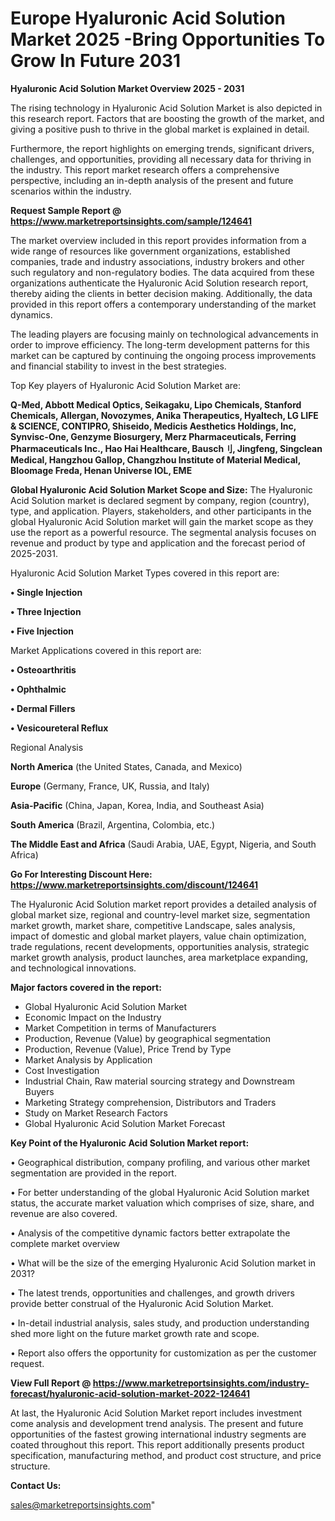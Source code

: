 # Europe Hyaluronic Acid Solution Market 2025 -Bring Opportunities To Grow In Future 2031

<Strong> Hyaluronic Acid Solution Market Overview 2025 - 2031</strong>

The rising technology in Hyaluronic Acid Solution Market is also depicted in this research report. Factors that are boosting the growth of the market, and giving a positive push to thrive in the global market is explained in detail.

Furthermore, the report highlights on emerging trends, significant drivers, challenges, and opportunities, providing all necessary data for thriving in the industry. This report market research offers a comprehensive perspective, including an in-depth analysis of the present and future scenarios within the industry.

<strong>Request Sample Report @ <a href=https://www.marketreportsinsights.com/sample/124641>https://www.marketreportsinsights.com/sample/124641</a></strong>

The market overview included in this report provides information from a wide range of resources like government organizations, established companies, trade and industry associations, industry brokers and other such regulatory and non-regulatory bodies. The data acquired from these organizations authenticate the Hyaluronic Acid Solution research report, thereby aiding the clients in better decision making. Additionally, the data provided in this report offers a contemporary understanding of the market dynamics.

The leading players are focusing mainly on technological advancements in order to improve efficiency. The long-term development patterns for this market can be captured by continuing the ongoing process improvements and financial stability to invest in the best strategies.

Top Key players of Hyaluronic Acid Solution Market are:

<strong>Q-Med, Abbott Medical Optics, Seikagaku, Lipo Chemicals, Stanford Chemicals, Allergan, Novozymes, Anika Therapeutics, Hyaltech, LG LIFE & SCIENCE, CONTIPRO, Shiseido, Medicis Aesthetics Holdings, Inc, Synvisc-One, Genzyme Biosurgery, Merz Pharmaceuticals, Ferring Pharmaceuticals Inc., Hao Hai Healthcare, Bausch⺉, Jingfeng, Singclean Medical, Hangzhou Gallop, Changzhou Institute of Material Medical, Bloomage Freda, Henan Universe IOL, EME</strong>

<strong><b>Global Hyaluronic Acid Solution Market Scope and Size:</b></strong>
The Hyaluronic Acid Solution market is declared segment by company, region (country), type, and application. Players, stakeholders, and other participants in the global Hyaluronic Acid Solution market will gain the market scope as they use the report as a powerful resource. The segmental analysis focuses on revenue and product by type and application and the forecast period of 2025-2031.

Hyaluronic Acid Solution Market Types covered in this report are:

<strong>• Single Injection

• Three Injection

• Five Injection</strong>

Market Applications covered in this report are:

<strong>• Osteoarthritis

• Ophthalmic

• Dermal Fillers

• Vesicoureteral Reflux</strong> 

Regional Analysis

<strong>North America</strong> (the United States, Canada, and Mexico)

<strong>Europe</strong> (Germany, France, UK, Russia, and Italy)

<strong>Asia-Pacific</strong> (China, Japan, Korea, India, and Southeast Asia)

<strong>South America</strong> (Brazil, Argentina, Colombia, etc.)

<strong>The Middle East and Africa</strong> (Saudi Arabia, UAE, Egypt, Nigeria, and South Africa)

<strong>Go For Interesting Discount Here: <a href=https://www.marketreportsinsights.com/discount/124641>https://www.marketreportsinsights.com/discount/124641</a></strong>

The Hyaluronic Acid Solution market report provides a detailed analysis of global market size, regional and country-level market size, segmentation market growth, market share, competitive Landscape, sales analysis, impact of domestic and global market players, value chain optimization, trade regulations, recent developments, opportunities analysis, strategic market growth analysis, product launches, area marketplace expanding, and technological innovations.

<strong><b>Major factors covered in the report:</b></strong>
<ul>
  <li>Global Hyaluronic Acid Solution Market </li>
  <li>Economic Impact on the Industry</li>
  <li>Market Competition in terms of Manufacturers</li>
  <li>Production, Revenue (Value) by geographical segmentation</li>
  <li>Production, Revenue (Value), Price Trend by Type</li>
  <li>Market Analysis by Application</li>
  <li>Cost Investigation</li>
  <li>Industrial Chain, Raw material sourcing strategy and Downstream Buyers</li>
  <li>Marketing Strategy comprehension, Distributors and Traders</li>
  <li>Study on Market Research Factors</li>
  <li>Global Hyaluronic Acid Solution Market Forecast</li>
</ul>

<strong><b>Key Point of the Hyaluronic Acid Solution Market report:</b></strong>

• Geographical distribution, company profiling, and various other market segmentation are provided in the report.

• For better understanding of the global Hyaluronic Acid Solution market status, the accurate market valuation which comprises of size, share, and revenue are also covered.

• Analysis of the competitive dynamic factors better extrapolate the complete market overview

• What will be the size of the emerging Hyaluronic Acid Solution market in 2031?

• The latest trends, opportunities and challenges, and growth drivers provide better construal of the Hyaluronic Acid Solution Market.

• In-detail industrial analysis, sales study, and production understanding shed more light on the future market growth rate and scope.

• Report also offers the opportunity for customization as per the customer request.

<strong><b>View Full Report @ <a href=https://www.marketreportsinsights.com/industry-forecast/hyaluronic-acid-solution-market-2022-124641>https://www.marketreportsinsights.com/industry-forecast/hyaluronic-acid-solution-market-2022-124641</a></b></strong>


At last, the Hyaluronic Acid Solution Market report includes investment come analysis and development trend analysis. The present and future opportunities of the fastest growing international industry segments are coated throughout this report. This report additionally presents product specification, manufacturing method, and product cost structure, and price structure.

<strong>Contact Us:</strong>

sales@marketreportsinsights.com"
